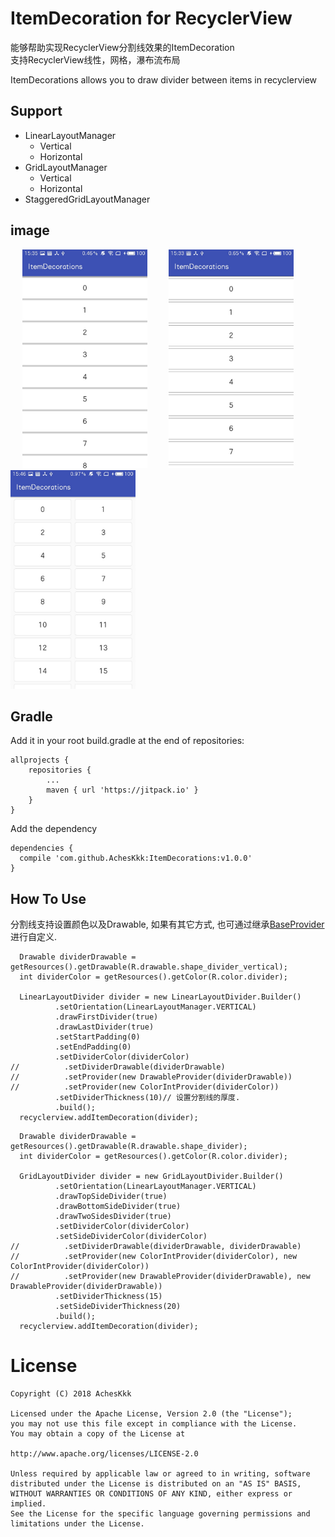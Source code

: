 # ItemDecoration for RecyclerView
能够帮助实现RecyclerView分割线效果的ItemDecoration<br>
支持RecyclerView线性，网格，瀑布流布局

ItemDecorations allows you to draw divider between items in recyclerview

## Support
- LinearLayoutManager
  - Vertical
  - Horizontal
- GridLayoutManager
  - Vertical
  - Horizontal
- StaggeredGridLayoutManager

## image
<div>
  <img src="gif/S80417-153516.jpg" width = "200" height = "350" hspace = "15"/>
  <img src="gif/S80417-153324.jpg" width = "200" height = "350" hspace = "15"/>
  <img src="gif/S80417-154641.jpg" width = "200" height = "350" />
</div>

## Gradle
Add it in your root build.gradle at the end of repositories:
```
allprojects {
	repositories {
		...
		maven { url 'https://jitpack.io' }
	}
}
```
Add the dependency
```
dependencies {
  compile 'com.github.AchesKkk:ItemDecorations:v1.0.0'
}
```

## How To Use
分割线支持设置颜色以及Drawable, 如果有其它方式, 也可通过继承[BaseProvider](https://github.com/AchesKkk/ItemDecorations/blob/master/lib-itemdecorations/src/main/java/com/sheldonchen/itemdecorations/provider/base/BaseProvider.java)进行自定义.
```
  Drawable dividerDrawable = getResources().getDrawable(R.drawable.shape_divider_vertical);
  int dividerColor = getResources().getColor(R.color.divider);
  
  LinearLayoutDivider divider = new LinearLayoutDivider.Builder()
          .setOrientation(LinearLayoutManager.VERTICAL)
          .drawFirstDivider(true)
          .drawLastDivider(true)
          .setStartPadding(0)
          .setEndPadding(0)
          .setDividerColor(dividerColor)
//          .setDividerDrawable(dividerDrawable)
//          .setProvider(new DrawableProvider(dividerDrawable))
//          .setProvider(new ColorIntProvider(dividerColor))
          .setDividerThickness(10)// 设置分割线的厚度.
          .build();
  recyclerview.addItemDecoration(divider);
```
```
  Drawable dividerDrawable = getResources().getDrawable(R.drawable.shape_divider);
  int dividerColor = getResources().getColor(R.color.divider);

  GridLayoutDivider divider = new GridLayoutDivider.Builder()
          .setOrientation(LinearLayoutManager.VERTICAL)
          .drawTopSideDivider(true)
          .drawBottomSideDivider(true)
          .drawTwoSidesDivider(true)
          .setDividerColor(dividerColor)
          .setSideDividerColor(dividerColor)
//          .setDividerDrawable(dividerDrawable, dividerDrawable)
//          .setProvider(new ColorIntProvider(dividerColor), new ColorIntProvider(dividerColor))
//          .setProvider(new DrawableProvider(dividerDrawable), new DrawableProvider(dividerDrawable))
          .setDividerThickness(15)
          .setSideDividerThickness(20)
          .build();
  recyclerview.addItemDecoration(divider);
```


# License
```
Copyright (C) 2018 AchesKkk

Licensed under the Apache License, Version 2.0 (the "License");
you may not use this file except in compliance with the License.
You may obtain a copy of the License at

http://www.apache.org/licenses/LICENSE-2.0

Unless required by applicable law or agreed to in writing, software
distributed under the License is distributed on an "AS IS" BASIS,
WITHOUT WARRANTIES OR CONDITIONS OF ANY KIND, either express or implied.
See the License for the specific language governing permissions and
limitations under the License.
```
